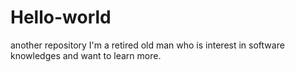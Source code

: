 # Hello-world
another repository
I'm a retired old man who is interest in software knowledges and want to learn more.
